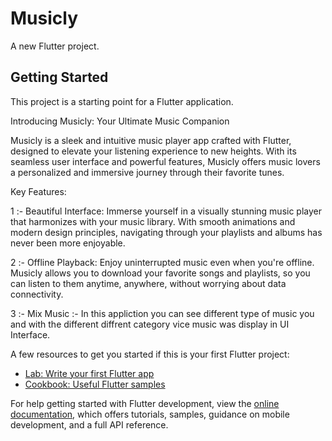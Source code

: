 # Musicly

A new Flutter project.

## Getting Started

This project is a starting point for a Flutter application.

Introducing Musicly: Your Ultimate Music Companion

Musicly is a sleek and intuitive music player app crafted with Flutter, designed to elevate your listening experience to new heights. With its seamless user interface and powerful features, Musicly offers music lovers a personalized and immersive journey through their favorite tunes.

Key Features:

1 :- Beautiful Interface: Immerse yourself in a visually stunning music player that harmonizes with your music library. With smooth animations and modern design principles, navigating through your playlists and albums has never been more enjoyable.

2 :- Offline Playback: Enjoy uninterrupted music even when you're offline. Musicly allows you to download your favorite songs and playlists, so you can listen to them anytime, anywhere, without worrying about data connectivity.

3 :- Mix Music :- In this appliction you can see different type of music you and with the different diffrent category vice music was display in UI Interface.


A few resources to get you started if this is your first Flutter project:

- [Lab: Write your first Flutter app](https://docs.flutter.dev/get-started/codelab)
- [Cookbook: Useful Flutter samples](https://docs.flutter.dev/cookbook)

For help getting started with Flutter development, view the
[online documentation](https://docs.flutter.dev/), which offers tutorials,
samples, guidance on mobile development, and a full API reference.
